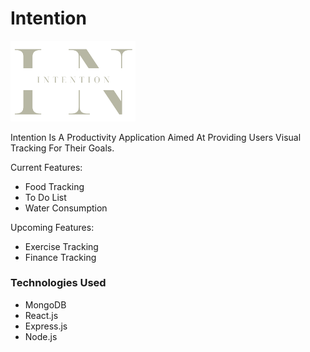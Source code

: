 # Intention

<img src="intentionReadme.png" alt="Intention Logo" width="200"/>

Intention Is A Productivity Application Aimed At Providing Users Visual Tracking For Their Goals.

Current Features:

- Food Tracking
- To Do List
- Water Consumption

Upcoming Features:

- Exercise Tracking
- Finance Tracking

### Technologies Used

- MongoDB
- React.js
- Express.js
- Node.js

